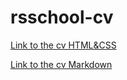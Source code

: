 # rsschool-cv

[Link to the cv HTML&CSS](https://taorminak.github.io/rsschool-cv/)

[Link to the cv Markdown](https://taorminak.github.io/rsschool-cv/cv)
